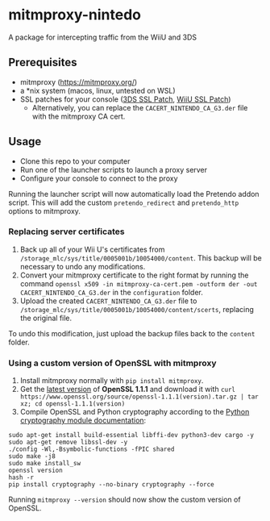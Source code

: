 # mitmproxy-nintedo

A package for intercepting traffic from the WiiU and 3DS

## Prerequisites

- mitmproxy (https://mitmproxy.org/)
- a *nix system (macos, linux, untested on WSL)
- SSL patches for your console ([3DS SSL Patch](https://github.com/InternalLoss/3DS-SSL-Patch), [WiiU SSL Patch](https://github.com/PretendoNetwork/Nimble/releases))
  - Alternatively, you can replace the `CACERT_NINTENDO_CA_G3.der` file with the mitmproxy CA cert.

## Usage

- Clone this repo to your computer
- Run one of the launcher scripts to launch a proxy server
- Configure your console to connect to the proxy

Running the launcher script will now automatically load the Pretendo addon script.  This will add the custom `pretendo_redirect` and `pretendo_http` options to mitmproxy.

### Replacing server certificates

1. Back up all of your Wii U's certificates from `/storage_mlc/sys/title/0005001b/10054000/content`. This backup will be necessary to undo any modifications.
2. Convert your mitmproxy certificate to the right format by running the command `openssl x509 -in mitmproxy-ca-cert.pem -outform der -out CACERT_NINTENDO_CA_G3.der` in the `configuration` folder.
3. Upload the created `CACERT_NINTENDO_CA_G3.der` file to `/storage_mlc/sys/title/0005001b/10054000/content/scerts`, replacing the original file.

To undo this modification, just upload the backup files back to the `content` folder.

### Using a custom version of OpenSSL with mitmproxy

1. Install mitmproxy normally with `pip install mitmproxy`.
2. Get the [latest version](https://www.openssl.org/source/) of **OpenSSL 1.1.1** and download it with `curl https://www.openssl.org/source/openssl-1.1.1(version).tar.gz | tar xz; cd openssl-1.1.1(version)`
3. Compile OpenSSL and Python cryptography according to the  [Python cryptography module documentation](https://cryptography.io/en/latest/installation/#build-on-linux):
```
sudo apt-get install build-essential libffi-dev python3-dev cargo -y
sudo apt-get remove libssl-dev -y
./config -Wl,-Bsymbolic-functions -fPIC shared
sudo make -j8
sudo make install_sw
openssl version
hash -r
pip install cryptography --no-binary cryptography --force
```
Running `mitmproxy --version` should now show the custom version of OpenSSL.
